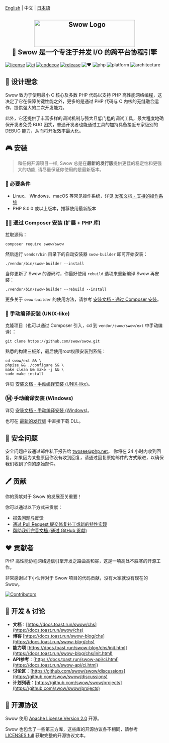 [English](./README.md) | 中文 | [日本語](./README-JP.md)

<h2 align="center">
<a href="https://github.com/swow/swow"><img width="320" height="86" alt="Swow Logo" src="https://docs.toast.run/assets/images/swow.svg" /></a><br />
🚀 Swow 是一个专注于并发 I/O 的跨平台协程引擎
</h2>

[![license][license-badge]][license-link]
[![ci][ci-badge]][ci-link]
[![codecov][codecov-badge]][codecov-link]
[![release][release-badge]][release-link]
![❤️][made-with-love-badge]
![php][supported-php-versions-badge]
![platform][supported-platforms-badge]
![architecture][supported-architectures-badge]

## 👾 设计理念

Swow 致力于使用最小 C 核心及多数 PHP 代码以支持 PHP 高性能网络编程，这决定了它在保障关键性能之外，更多的是通过 PHP 代码与 C 内核的无缝融合运作，提供强大的二次开发能力。

此外，它还提供了丰富多样的调试机制与强大且低门槛的调试工具，最大程度地确保开发者免受 BUG 困扰，普通开发者也能通过工具的加持具备接近专家级别的 DEBUG 能力，从而将开发效率最大化。

## 🎮 安装

> 和任何开源项目一样, Swow 总是在**最新的发行版**提供更佳的稳定性和更强大的功能, 请尽量保证你使用的是最新版本。

### 🔎 必要条件

- Linux、 Windows、macOS 等常见操作系统，详见 [发布文档 - 支持的操作系统](https://docs.toast.run/swow-blog/chs/init.html#%E6%94%AF%E6%8C%81%E7%9A%84%E6%93%8D%E4%BD%9C%E7%B3%BB%E7%BB%9F)
- PHP 8.0.0 或以上版本，推荐使用最新版本

### 👨‍🎤 通过 Composer 安装 (扩展 + PHP 库)

拉取源码：

```shell
composer require swow/swow
```

然后运行 `vendor/bin` 目录下的自动安装器 `swow-builder` 即可开始安装：

```shell
./vendor/bin/swow-builder --install
```

当你更新了 Swow 的源码时，你最好使用 `rebuild` 选项来重新编译 Swow 再安装：

```shell
./vendor/bin/swow-builder --rebuild --install
```

更多关于 `swow-builder` 的使用方法，请参考 [安装文档 - 通过 Composer 安装](https://docs.toast.run/swow/chs/install.html#%E9%80%9A%E8%BF%87-composer-%E5%AE%89%E8%A3%85)。

### 🐧 手动编译安装 (UNIX-like)

克隆项目（也可以通过 Composer 引入，cd 到 `vendor/swow/swow/ext` 中手动编译）：

```shell
git clone https://github.com/swow/swow.git
````

熟悉的构建三板斧，最后使用root权限安装到系统：

```shell
cd swow/ext && \
phpize && ./configure && \
make clean && make -j && \
sudo make install
```

详见 [安装文档 - 手动编译安装 (UNIX-like)](https://docs.toast.run/swow/chs/install.html#%E6%89%8B%E5%8A%A8%E7%BC%96%E8%AF%91%E5%AE%89%E8%A3%85-unix-like-%E6%88%96-cygwinmsyswsl)。

### Ⓜ️ 手动编译安装 (Windows)

详见 [安装文档 - 手动编译安装 (Windows)](https://docs.toast.run/swow/chs/install.html#%E6%89%8B%E5%8A%A8%E7%BC%96%E8%AF%91%E5%AE%89%E8%A3%85-windows)。

也可在 [最新的发行版](https://github.com/swow/swow/releases/latest) 中直接下载 DLL。

## 🔰️ 安全问题

安全问题应该通过邮件私下报告给 [twosee@php.net](mailto:twosee@php.net)。
你将在 24 小时内收到回复，如果因为某些原因你没有收到回复，请通过回复原始邮件的方式跟进，以确保我们收到了你的原始邮件。

## 🖊️ 贡献

你的贡献对于 Swow 的发展至关重要！

你可以通过以下方式来贡献：

* [报告问题与反馈](https://github.com/swow/swow/issues)
* [通过 Pull Request 提交修复补丁或新的特性实现](https://github.com/swow/swow/pulls)
* [帮助我们完善文档 (通过 GitHub 贡献)](https://github.com/toastrun/docs.toast.run)

## ❤️ 贡献者

PHP 高性能协程网络通信引擎开发之路曲高和寡，这是一项高处不胜寒的开源工作。

非常感谢以下小伙伴对于 Swow 项目的代码贡献，没有大家就没有现在的 Swow。

[![Contributors](https://opencollective.com/swow/contributors.svg?width=890&button=false)](https://github.com/swow/swow/graphs/contributors)

## 💬 开发 & 讨论

- **文档**：[https://docs.toast.run/swow/chs](https://docs.toast.run/swow/chs)
- **博客** [https://docs.toast.run/swow-blog/chs](https://docs.toast.run/swow-blog/chs)
- **能力项** [https://docs.toast.run/swow-blog/chs/init.html](https://docs.toast.run/swow-blog/chs/init.html)
- **API参考**：[https://docs.toast.run/swow-api/ci.html](https://docs.toast.run/swow-api/ci.html)
- **讨论区**：[https://github.com/swow/swow/discussions](https://github.com/swow/swow/discussions)
- **计划列表**：[https://github.com/swow/swow/projects](https://github.com/swow/swow/projects)

## 📃 开源协议

Swow 使用 [Apache License Version 2.0](http://www.apache.org/licenses/LICENSE-2.0.html) 开源。

Swow 也包含了一些第三方库，这些库的开源协议各不相同，请参考 [LICENSES.full](LICENSES.full) 获取完整的开源协议文本。

[license-badge]: https://img.shields.io/badge/license-apache2-blue.svg
[license-link]: LICENSE
[ci-badge]: https://github.com/swow/swow/workflows/tests/badge.svg
[ci-link]: https://github.com/swow/swow/actions?query=workflow:tests
[codecov-badge]: https://codecov.io/gh/swow/swow/branch/develop/graph/badge.svg
[codecov-link]: https://codecov.io/gh/swow/swow
[release-badge]: https://img.shields.io/github/release/swow/swow.svg?style=flat-square
[release-link]: https://github.com/swow/swow/releases
[made-with-love-badge]: https://img.shields.io/badge/made%20with-%E2%9D%A4-f00
[supported-php-versions-badge]: https://img.shields.io/badge/php-8.0--8.3-royalblue.svg
[supported-platforms-badge]: https://img.shields.io/badge/platform-Win32%20|%20GNU/Linux%20|%20macOS%20|%20FreeBSD%20-gold
[supported-architectures-badge]: https://img.shields.io/badge/architecture-x86--64%20|%20ARM64%20|%20mips64el%20|%20riscv64%20-maroon

